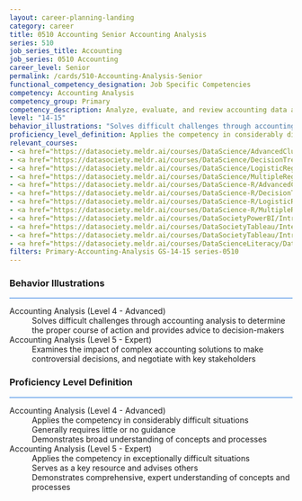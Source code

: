 ```yaml
---
layout: career-planning-landing
category: career
title: 0510 Accounting Senior Accounting Analysis
series: 510
job_series_title: Accounting
job_series: 0510 Accounting
career_level: Senior
permalink: /cards/510-Accounting-Analysis-Senior
functional_competency_designation: Job Specific Competencies
competency: Accounting Analysis
competency_group: Primary
competency_description: Analyze, evaluate, and review accounting data and reports using business tools and applications, and performance metrics to provide recommendations.
level: "14-15"
behavior_illustrations: "Solves difficult challenges through accounting analysis to determine the proper course of action and provides advice to decision-makers ? Examines the impact of complex accounting solutions to make controversial decisions, and negotiate with key stakeholders?"
proficiency_level_definition: Applies the competency in considerably difficult situations ? Generally requires little or no guidance ? Demonstrates broad understanding of concepts and processes ? Applies the competency in exceptionally difficult situations ? Serves as a key resource and advises others ? Demonstrates comprehensive, expert understanding of concepts and processes
relevant_courses: 
- <a href="https://datasociety.meldr.ai/courses/DataScience/AdvancedClustering" aria-label="Advanced Clustering in Python, Data Society - https://datasociety.meldr.ai/courses/DataScience/AdvancedClustering">Advanced Clustering in Python, Data Society</a>
- <a href="https://datasociety.meldr.ai/courses/DataScience/DecisionTrees" aria-label="Decision Trees in Python, Data Society - https://datasociety.meldr.ai/courses/DataScience/DecisionTrees">Decision Trees in Python, Data Society</a>
- <a href="https://datasociety.meldr.ai/courses/DataScience/LogisticRegression" aria-label="Logistic Regression in Python, Data Society - https://datasociety.meldr.ai/courses/DataScience/LogisticRegression">Logistic Regression in Python, Data Society</a>
- <a href="https://datasociety.meldr.ai/courses/DataScience/MultipleRegression" aria-label="Multiple Linear Regression in Python, Data Society - https://datasociety.meldr.ai/courses/DataScience/MultipleRegression">Multiple Linear Regression in Python, Data Society</a>
- <a href="https://datasociety.meldr.ai/courses/DataScience-R/AdvancedClusteringInR" aria-label="Advanced Clustering in R, Data Society - https://datasociety.meldr.ai/courses/DataScience-R/AdvancedClusteringInR">Advanced Clustering in R, Data Society</a>
- <a href="https://datasociety.meldr.ai/courses/DataScience-R/DecisionTreesInR" aria-label="Decision Trees in R, Data Society - https://datasociety.meldr.ai/courses/DataScience-R/DecisionTreesInR">Decision Trees in R, Data Society</a>
- <a href="https://datasociety.meldr.ai/courses/DataScience-R/LogisticRegressionInR" aria-label="Logistic Regression in R, Data Society - https://datasociety.meldr.ai/courses/DataScience-R/LogisticRegressionInR">Logistic Regression in R, Data Society</a>
- <a href="https://datasociety.meldr.ai/courses/DataScience-R/MultipleRegressionInR" aria-label="Multiple Linear Regression in R, Data Society - https://datasociety.meldr.ai/courses/DataScience-R/MultipleRegressionInR">Multiple Linear Regression in R, Data Society</a>
- <a href="https://datasociety.meldr.ai/courses/DataSocietyPowerBI/IntroductionToPowerBI" aria-label="Introduction to Power BI, Data Society - https://datasociety.meldr.ai/courses/DataSocietyPowerBI/IntroductionToPowerBI">Introduction to Power BI, Data Society</a>
- <a href="https://datasociety.meldr.ai/courses/DataSocietyTableau/IntermediateAndAdvancedTableau" aria-label="Intermediate and Advanced Tableau, Data Society - https://datasociety.meldr.ai/courses/DataSocietyTableau/IntermediateAndAdvancedTableau">Intermediate and Advanced Tableau, Data Society</a>
- <a href="https://datasociety.meldr.ai/courses/DataSocietyTableau/IntroductionToTableau" aria-label="Introduction to Tableau, Data Society - https://datasociety.meldr.ai/courses/DataSocietyTableau/IntroductionToTableau">Introduction to Tableau, Data Society</a>
- <a href="https://datasociety.meldr.ai/courses/DataScienceLiteracy/DataLiteracyForExecutives" aria-label="Data Literacy for Executives, Data Society - https://datasociety.meldr.ai/courses/DataScienceLiteracy/DataLiteracyForExecutives">Data Literacy for Executives, Data Society</a>
filters: Primary-Accounting-Analysis GS-14-15 series-0510
---
```


<div class="desktop:grid-col-6 margin-y-3">
  <div class="border-top-2 bg-white padding-3 shadow-5 height-full members-hover border-1px button-border border-top-blue radius-lg card-text-color">
    <h3>Behavior Illustrations</h3>
    <hr style="background-color: #1b74e0 !important;"/>
    <dl class="text-base card-content-color"><dt>Accounting Analysis (Level 4 - Advanced)</dt><dd>Solves difficult challenges through accounting analysis to determine the proper course of action and provides advice to decision-makers</dd><dt>Accounting Analysis (Level 5 - Expert)</dt><dd>Examines the impact of complex accounting solutions to make controversial decisions, and negotiate with key stakeholders</dd></dl>
  </div>
</div>
<div class="desktop:grid-col-6 margin-y-3">
  <div class="border-top-2 bg-white padding-3 shadow-5 height-full members-hover border-1px button-border border-top-blue radius-lg card-text-color">
    <h3>Proficiency Level Definition</h3>
     <hr style="background-color: #1b74e0 !important;"/>
    <dl class="text-base card-content-color"><dt>Accounting Analysis (Level 4 - Advanced)</dt><dd>Applies the competency in considerably difficult situations </dd><dd> Generally requires little or no guidance </dd><dd> Demonstrates broad understanding of concepts and processes</dd><dt>Accounting Analysis (Level 5 - Expert)</dt><dd>Applies the competency in exceptionally difficult situations </dd><dd> Serves as a key resource and advises others </dd><dd> Demonstrates comprehensive, expert understanding of concepts and processes</dd></dl>
  </div>
</div>